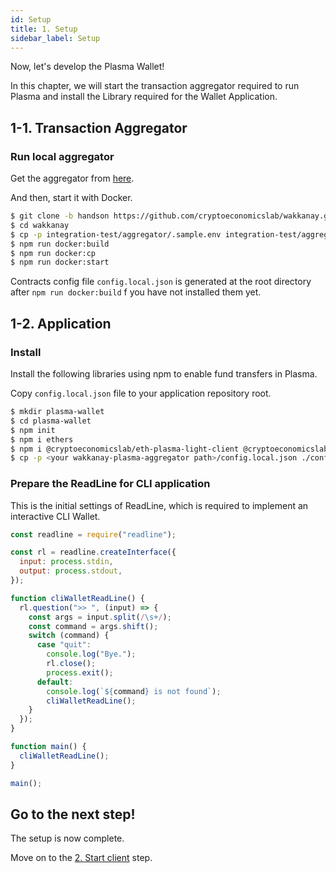 ```yaml
---
id: Setup
title: 1. Setup
sidebar_label: Setup
---
```


Now, let's develop the Plasma Wallet!

In this chapter, we will start the transaction aggregator required to run Plasma and install the Library required for the Wallet Application.

## 1-1. Transaction Aggregator

### Run local aggregator

Get the aggregator from [here](https://github.com/cryptoeconomicslab/wakkanay/releases/tag/handson-april).

And then, start it with Docker.

```bash
$ git clone -b handson https://github.com/cryptoeconomicslab/wakkanay.git
$ cd wakkanay
$ cp -p integration-test/aggregator/.sample.env integration-test/aggregator/.env
$ npm run docker:build
$ npm run docker:cp
$ npm run docker:start
```

Contracts config file `config.local.json` is generated at the root directory after `npm run docker:build` f you have not installed them yet.

## 1-2. Application

### Install

Install the following libraries using npm to enable fund transfers in Plasma.

Copy `config.local.json` file to your application repository root.

```bash
$ mkdir plasma-wallet
$ cd plasma-wallet
$ npm init
$ npm i ethers
$ npm i @cryptoeconomicslab/eth-plasma-light-client @cryptoeconomicslab/primitives @cryptoeconomicslab/level-kvs
$ cp -p <your wakkanay-plasma-aggregator path>/config.local.json ./config.local.json
```

### Prepare the ReadLine for CLI application

This is the initial settings of ReadLine, which is required to implement an interactive CLI Wallet.

```javascript
const readline = require("readline");

const rl = readline.createInterface({
  input: process.stdin,
  output: process.stdout,
});

function cliWalletReadLine() {
  rl.question(">> ", (input) => {
    const args = input.split(/\s+/);
    const command = args.shift();
    switch (command) {
      case "quit":
        console.log("Bye.");
        rl.close();
        process.exit();
      default:
        console.log(`${command} is not found`);
        cliWalletReadLine();
    }
  });
}

function main() {
  cliWalletReadLine();
}

main();
```

## Go to the next step!

The setup is now complete.

Move on to the [2. Start client](Start_Client) step.

